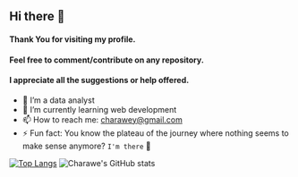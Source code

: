 ## Hi there 👋

#### Thank You for visiting my profile.
#### Feel free to comment/contribute on any repository.
#### I appreciate all the suggestions or help offered.

- 🔭 I’m a data analyst
- 🌱 I’m currently learning web development
- 📫 How to reach me: charawey@gmail.com
- ⚡ Fun fact: You know the plateau of the journey where nothing seems to make sense anymore? `I'm there` :grimacing:


[![Top Langs](https://github-readme-stats.vercel.app/api/top-langs/?username=Charawey-X&layout=compact)](https://github.com/anuraghazra/github-readme-stats) ![Charawe's GitHub stats](https://github-readme-stats.vercel.app/api?username=Charawey-X&show_icons=true&theme=merko&hide=stars)
